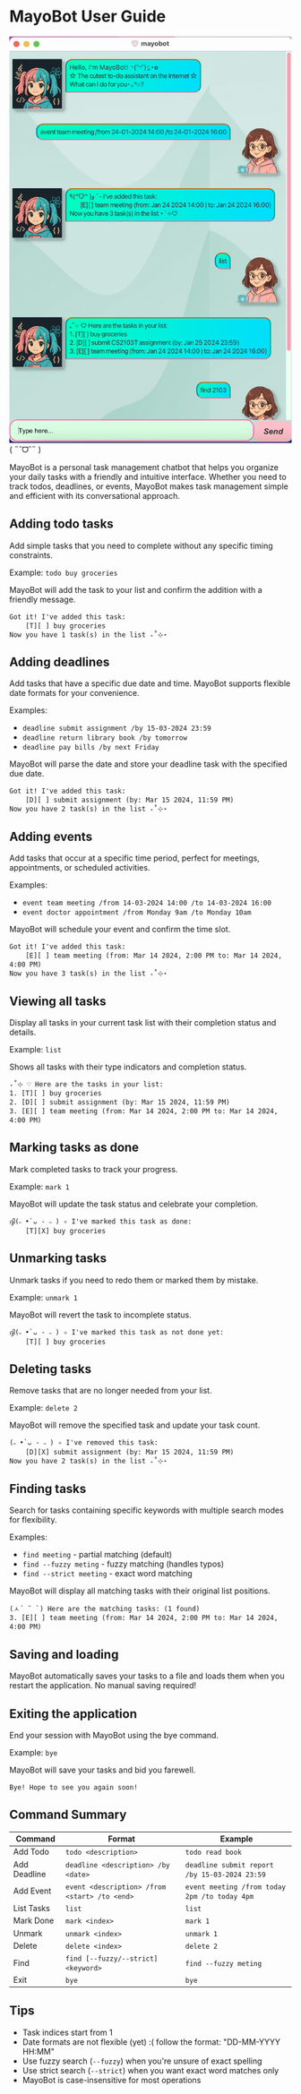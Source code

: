 # MayoBot User Guide

![MayoBot Logo](Ui.png)
( ˶ˆᗜˆ˵ )

MayoBot is a personal task management chatbot that helps you organize your daily tasks with a friendly and intuitive interface. 
Whether you need to track todos, deadlines, or events, MayoBot makes task management simple and efficient with its conversational approach.


## Adding todo tasks

Add simple tasks that you need to complete without any specific timing constraints.

Example: `todo buy groceries`

MayoBot will add the task to your list and confirm the addition with a friendly message.

```
Got it! I've added this task: 
	[T][ ] buy groceries 
Now you have 1 task(s) in the list ₊˚⊹⋆
```

## Adding deadlines

Add tasks that have a specific due date and time. MayoBot supports flexible date formats for your convenience.

Examples:
- `deadline submit assignment /by 15-03-2024 23:59`
- `deadline return library book /by tomorrow`
- `deadline pay bills /by next Friday`

MayoBot will parse the date and store your deadline task with the specified due date.

```
Got it! I've added this task: 
	[D][ ] submit assignment (by: Mar 15 2024, 11:59 PM) 
Now you have 2 task(s) in the list ₊˚⊹⋆
```

## Adding events

Add tasks that occur at a specific time period, perfect for meetings, appointments, or scheduled activities.

Examples:
- `event team meeting /from 14-03-2024 14:00 /to 14-03-2024 16:00`
- `event doctor appointment /from Monday 9am /to Monday 10am`

MayoBot will schedule your event and confirm the time slot.

```
Got it! I've added this task: 
	[E][ ] team meeting (from: Mar 14 2024, 2:00 PM to: Mar 14 2024, 4:00 PM) 
Now you have 3 task(s) in the list ₊˚⊹⋆
```

## Viewing all tasks

Display all tasks in your current task list with their completion status and details.

Example: `list`

Shows all tasks with their type indicators and completion status.

```
₊˚⊹ ♡ Here are the tasks in your list:
1. [T][ ] buy groceries
2. [D][ ] submit assignment (by: Mar 15 2024, 11:59 PM)
3. [E][ ] team meeting (from: Mar 14 2024, 2:00 PM to: Mar 14 2024, 4:00 PM)
```

## Marking tasks as done

Mark completed tasks to track your progress.

Example: `mark 1`

MayoBot will update the task status and celebrate your completion.

```
ദ്ദി(˵ •̀ ᴗ - ˵ ) ✧ I've marked this task as done:
	[T][X] buy groceries
```

## Unmarking tasks

Unmark tasks if you need to redo them or marked them by mistake.

Example: `unmark 1`

MayoBot will revert the task to incomplete status.

```
ദ്ദി(˵ •̀ ᴗ - ˵ ) ✧ I've marked this task as not done yet:
	[T][ ] buy groceries
```

## Deleting tasks

Remove tasks that are no longer needed from your list.

Example: `delete 2`

MayoBot will remove the specified task and update your task count.

```
(˵ •̀ ᴗ - ˵ ) ✧ I've removed this task:
	[D][X] submit assignment (by: Mar 15 2024, 11:59 PM)
Now you have 2 task(s) in the list ₊˚⊹⋆
```

## Finding tasks

Search for tasks containing specific keywords with multiple search modes for flexibility.

Examples:
- `find meeting` - partial matching (default)
- `find --fuzzy meting` - fuzzy matching (handles typos)
- `find --strict meeting` - exact word matching

MayoBot will display all matching tasks with their original list positions.

```
(ㅅ´ ˘ `) Here are the matching tasks: (1 found)
3. [E][ ] team meeting (from: Mar 14 2024, 2:00 PM to: Mar 14 2024, 4:00 PM)
```

## Saving and loading

MayoBot automatically saves your tasks to a file and loads them when you restart the application. No manual saving required!

## Exiting the application

End your session with MayoBot using the bye command.

Example: `bye`

MayoBot will save your tasks and bid you farewell.

```
Bye! Hope to see you again soon!
```

## Command Summary

| Command | Format | Example |
|---------|--------|---------|
| Add Todo | `todo <description>` | `todo read book` |
| Add Deadline | `deadline <description> /by <date>` | `deadline submit report /by 15-03-2024 23:59` |
| Add Event | `event <description> /from <start> /to <end>` | `event meeting /from today 2pm /to today 4pm` |
| List Tasks | `list` | `list` |
| Mark Done | `mark <index>` | `mark 1` |
| Unmark | `unmark <index>` | `unmark 1` |
| Delete | `delete <index>` | `delete 2` |
| Find | `find [--fuzzy/--strict] <keyword>` | `find --fuzzy meting` |
| Exit | `bye` | `bye` |

## Tips

- Task indices start from 1
- Date formats are not flexible (yet) :( follow the format: "DD-MM-YYYY HH:MM"
- Use fuzzy search (`--fuzzy`) when you're unsure of exact spelling
- Use strict search (`--strict`) when you want exact word matches only
- MayoBot is case-insensitive for most operations